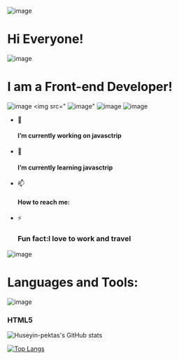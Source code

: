   ![image](https://camo.githubusercontent.com/8e51b9591bedfccc9e5a5d3f106ef81018b8ff8941af57a5abb8b46366e75e1a/68747470733a2f2f7777772e656d6f6a69616c6c2e636f6d2f696d616765732f36302f74656c656772616d2f31663931642e676966)
 <h1>Hi Everyone! </h1>



 ![image](https://camo.githubusercontent.com/8e51b9591bedfccc9e5a5d3f106ef81018b8ff8941af57a5abb8b46366e75e1a/68747470733a2f2f7777772e656d6f6a69616c6c2e636f6d2f696d616765732f36302f74656c656772616d2f31663931642e676966) <h1> I am a Front-end Developer! </h1>
 ![image](https://camo.githubusercontent.com/afd3139a285295c960e8cab5f69d684aaf3831c631e218ae4483a29cd450f7d0/68747470733a2f2f75706c6f61642e77696b696d656469612e6f72672f77696b6970656469612f636f6d6d6f6e732f362f36312f48544d4c355f6c6f676f5f616e645f776f72646d61726b2e737667)
<img src=" ![image](https://camo.githubusercontent.com/8e51b9591bedfccc9e5a5d3f106ef81018b8ff8941af57a5abb8b46366e75e1a/68747470733a2f2f7777772e656d6f6a69616c6c2e636f6d2f696d616765732f36302f74656c656772616d2f31663931642e676966)" </img>
 ![image](https://camo.githubusercontent.com/8e51b9591bedfccc9e5a5d3f106ef81018b8ff8941af57a5abb8b46366e75e1a/68747470733a2f2f7777772e656d6f6a69616c6c2e636f6d2f696d616765732f36302f74656c656772616d2f31663931642e676966)
 ![image](https://camo.githubusercontent.com/8e51b9591bedfccc9e5a5d3f106ef81018b8ff8941af57a5abb8b46366e75e1a/68747470733a2f2f7777772e656d6f6a69616c6c2e636f6d2f696d616765732f36302f74656c656772616d2f31663931642e676966)


- 🔭  <h4> I’m currently working on javasctrip</h4>
- 🌱  <h4> I’m currently learning javasctrip</h4>
- 📫 <h4>How to reach me:<a href="pektashuseyin72@gmail.com"></a></h4> 
- ⚡  <h3>Fun fact:I love to work and travel</h3>

![image](https://camo.githubusercontent.com/0b18a88610d111a97b991f2da1caecfca019746192cf8d330e7e25e6bc24491b/68747470733a2f2f7777772e656d6f6a69616c6c2e636f6d2f696d616765732f36302f74656c656772616d2f31663563322e676966)
<h1>Languages and Tools:</h1> 

![image](https://camo.githubusercontent.com/74daecca274c1ad3f7de7e4a6247c121cdd0bb63f6b6e8784e28fdea2b2ba55d/68747470733a2f2f7777772e656d6f6a69616c6c2e636f6d2f696d616765732f36302f74656c656772616d2f31663434392e676966)<h3>HTML5</h3>






![Huseyin-pektas's GitHub stats](https://github-readme-stats.vercel.app/api?username=Huseyin-pektas&show_icons=true&theme=radical)



[![Top Langs](https://github-readme-stats.vercel.app/api/top-langs/?username=Huseyin-pektas&layout=compact)](https://github.com/Huseyin-pektas/github-readme-stats)
